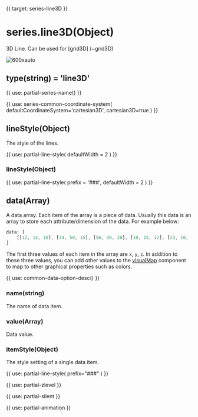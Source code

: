 {{ target: series-line3D }}

# series.line3D(Object)

3D Line. Can be used for [grid3D] (~grid3D)

![600xauto](~line3D.png)

## type(string) = 'line3D'

{{ use: partial-series-name() }}

{{ use: series-common-coordinate-system(
    defaultCoordinateSystem='cartesian3D',
    cartesian3D=true
) }}

## lineStyle(Object)

The style of the lines.

{{ use: partial-line-style(
    defaultWidth = 2
) }}

### lineStyle(Object)

{{ use: partial-line-style(
    prefix = '###',
    defaultWidth = 2
) }}

## data(Array)

A data array. Each item of the array is a piece of data. Usually this data is an array to store each attribute/dimension of the data. For example below:

```js
data: [
    [[12, 14, 10], [34, 50, 15], [56, 30, 20], [10, 15, 12], [23, 10, 14]]
]
```

The first three values of each item in the array are `x`, `y`, `z`. In addition to these three values, you can add other values to the [visualMap](~visualMap) component to map to other graphical properties such as colors.

{{ use: common-data-option-desc() }}

### name(string)
The name of data item.

### value(Array)
Data value.

### itemStyle(Object)
The style setting of a single data item.

{{ use: partial-line-style(
    prefix="###"
) }}


{{ use: partial-zlevel }}

{{ use: partial-silent }}

{{ use: partial-animation }}